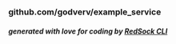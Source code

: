 ### github.com/godverv/example_service

##### generated with love for coding by [RedSock CLI](https://github.com/Red-Sock/rscli)